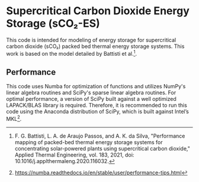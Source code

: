 # Supercritical Carbon Dioxide Energy Storage (sCO₂-ES)

This code is intended for modeling of energy storage for supercritical carbon dioxide (sCO₂) 
packed bed thermal energy storage systems. This work is based on the model detailed by Battisti et al.[^1].

## Performance

This code uses Numba for optimization of functions and utilizes NumPy's linear algebra routines
and SciPy's sparse linear algebra routines. For optimal performance, a version of SciPy built against a well
optimized LAPACK/BLAS library is required. Therefore, it is recommended to run this code using the 
Anaconda distribution of SciPy, which is built against Intel’s MKL[^2].

[^1]: F. G. Battisti, L. A. de Araujo Passos, and A. K. da Silva, "Performance mapping of packed-bed thermal energy 
storage systems for concentrating solar-powered plants using supercritical carbon dioxide," Applied Thermal Engineering, 
vol. 183, 2021, doi: 10.1016/j.applthermaleng.2020.116032.

[^2]: https://numba.readthedocs.io/en/stable/user/performance-tips.html
